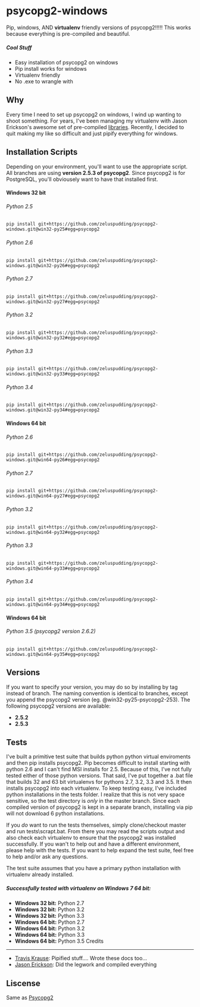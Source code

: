 psycopg2-windows
=========
Pip, windows, AND **virtualenv** friendly versions of psycopg2!!!!!   This works because everything is pre-compiled and beautiful.

##### Cool Stuff
* Easy installation of psycopg2 on windows
* Pip install works for windows
* Virtualenv friendly
* No .exe to wrangle with

Why
----
Every time I need to set up psycopg2 on windows, I wind up wanting to shoot something. For years, I've been managing my virtualenv with Jason Erickson's awesome set of pre-compiled [libraries](http://www.stickpeople.com/projects/python/win-psycopg/).  Recently, I decided to quit making my like so difficult and just pipify everything for windows.



Installation Scripts
----
Depending on your environment, you'll want to use the appropriate script.  All branches are using **version 2.5.3 of psycopg2**.  Since psycopg2 is for PostgreSQL, you'll obviousely want to have that installed first.

#### Windows 32 bit
###### Python 2.5
```
pip install git+https://github.com/zeluspudding/psycopg2-windows.git@win32-py25#egg=psycopg2
```
###### Python 2.6
```
pip install git+https://github.com/zeluspudding/psycopg2-windows.git@win32-py26#egg=psycopg2
```
###### Python 2.7
```
pip install git+https://github.com/zeluspudding/psycopg2-windows.git@win32-py27#egg=psycopg2
```
###### Python 3.2
```
pip install git+https://github.com/zeluspudding/psycopg2-windows.git@win32-py32#egg=psycopg2
```
###### Python 3.3
```
pip install git+https://github.com/zeluspudding/psycopg2-windows.git@win32-py33#egg=psycopg2
```
###### Python 3.4
```
pip install git+https://github.com/zeluspudding/psycopg2-windows.git@win32-py34#egg=psycopg2
```
#### Windows 64 bit
###### Python 2.6
```
pip install git+https://github.com/zeluspudding/psycopg2-windows.git@win64-py26#egg=psycopg2
```
###### Python 2.7
```
pip install git+https://github.com/zeluspudding/psycopg2-windows.git@win64-py27#egg=psycopg2
```
###### Python 3.2
```
pip install git+https://github.com/zeluspudding/psycopg2-windows.git@win64-py32#egg=psycopg2
```
###### Python 3.3
```
pip install git+https://github.com/zeluspudding/psycopg2-windows.git@win64-py33#egg=psycopg2
```
###### Python 3.4
```
pip install git+https://github.com/zeluspudding/psycopg2-windows.git@win64-py34#egg=psycopg2
```
#### Windows 64 bit
###### Python 3.5 (psycopg2 version 2.6.2)
```
pip install git+https://github.com/zeluspudding/psycopg2-windows.git@win64-py35#egg=psycopg2
```

Versions
--------
If you want to specify your version, you may do so by installing by tag instead of branch.  The naming convention is identical to branches, except you append the psycopg2 version (eg. @win32-py25-psycopg2-253).  The following psycopg2 versions are available:

 - **2.5.2**
 - **2.5.3**

Tests
----
I've built a primitive test suite that builds python python virtual enviroments and then pip installs psycopg2.  Pip becomes difficult to install starting with python 2.6 and I can't find MSI installs for 2.5.  Because of this, I've not fully tested either of those python versions.  That said, I've put together a .bat file that builds 32 and 63 bit virtualenvs for pythons 2.7, 3.2, 3.3 and 3.5.  It then installs psycopg2 into each virtualenv.  To keep testing easy, I've included python installations in the tests folder.  I realize that this is not very space sensitive, so the test directory is *only* in the master branch.  Since each compiled version of psycopg2 is kept in a separate branch, installing via pip will not download 6 python installations.

If you *do* want to run the tests themselves, simply clone/checkout master and run tests\scrapt.bat.  From there you may read the scripts output and also check each virtualenv to ensure that the psycopg2 was installed successfully.  If you wan't to help out and have a different environment, please help with the tests.  If you want to help expand the test suite, feel free to help and/or ask any questions.

The test suite assumes that you have a primary python installation with virtualenv already installed.

##### Successfully tested with virtualenv on Windows 7 64 bit:
 - **Windows 32 bit:** Python 2.7
 - **Windows 32 bit:** Python 3.2
 - **Windows 32 bit:** Python 3.3
 - **Windows 64 bit:** Python 2.7
 - **Windows 64 bit:** Python 3.2
 - **Windows 64 bit:** Python 3.3
 - **Windows 64 bit:** Python 3.5
Credits
-------
 - [Travis Krause](http://codeforemen.com): Pipified stuff....  Wrote these docs too...
 - [Jason Erickson](http://www.stickpeople.com): Did the legwork and compiled everything

Liscense
--------
Same as [Psycopg2](http://initd.org/psycopg/license/)
